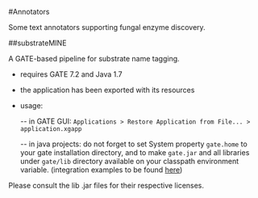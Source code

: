 #Annotators

Some text annotators supporting fungal enzyme discovery.


##substrateMINE


A GATE-based pipeline for substrate name tagging.

- requires GATE 7.2 and Java 1.7
- the application has been exported with its resources
- usage:

  -- in GATE GUI: ```Applications > Restore Application from File... > application.xgapp```
 
  -- in java projects: do not forget to set System property ```gate.home``` to your gate installation directory, and to make ```gate.jar``` and all libraries under ```gate/lib``` directory available on your classpath environment variable. (integration examples to be found [here](http://gate.ac.uk/wiki/code-repository/))

Please consult the lib .jar files for their respective licenses.

